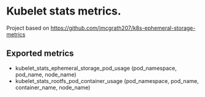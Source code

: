 # Kubelet stats metrics.

Project based on https://github.com/jmcgrath207/k8s-ephemeral-storage-metrics

## Exported metrics

* kubelet_stats_ephemeral_storage_pod_usage (pod_namespace, pod_name, node_name)
* kubelet_stats_rootfs_pod_container_usage (pod_namespace, pod_name, container_name, node_name)
